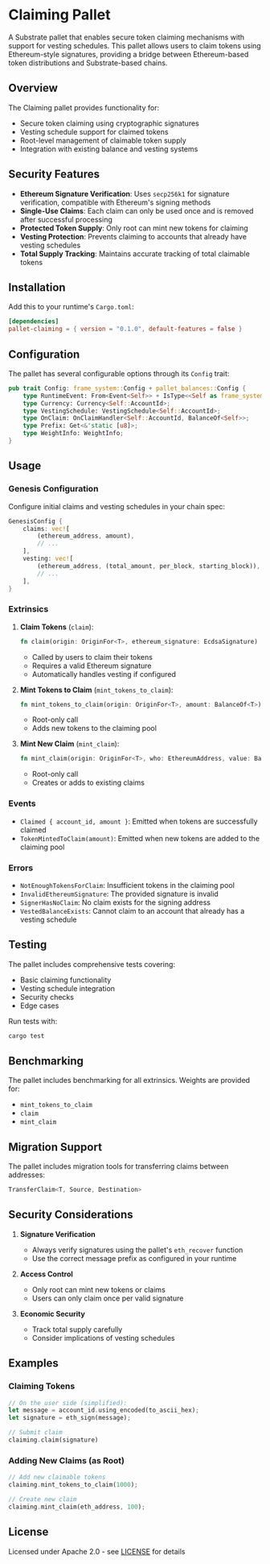 # Claiming Pallet

A Substrate pallet that enables secure token claiming mechanisms with support for vesting schedules. This pallet allows users to claim tokens using Ethereum-style signatures, providing a bridge between Ethereum-based token distributions and Substrate-based chains.

## Overview

The Claiming pallet provides functionality for:
- Secure token claiming using cryptographic signatures
- Vesting schedule support for claimed tokens
- Root-level management of claimable token supply
- Integration with existing balance and vesting systems

## Security Features

- **Ethereum Signature Verification**: Uses `secp256k1` for signature verification, compatible with Ethereum's signing methods
- **Single-Use Claims**: Each claim can only be used once and is removed after successful processing
- **Protected Token Supply**: Only root can mint new tokens for claiming
- **Vesting Protection**: Prevents claiming to accounts that already have vesting schedules
- **Total Supply Tracking**: Maintains accurate tracking of total claimable tokens

## Installation

Add this to your runtime's `Cargo.toml`:

```toml
[dependencies]
pallet-claiming = { version = "0.1.0", default-features = false }
```

## Configuration

The pallet has several configurable options through its `Config` trait:

```rust
pub trait Config: frame_system::Config + pallet_balances::Config {
    type RuntimeEvent: From<Event<Self>> + IsType<<Self as frame_system::Config>::RuntimeEvent>;
    type Currency: Currency<Self::AccountId>;
    type VestingSchedule: VestingSchedule<Self::AccountId>;
    type OnClaim: OnClaimHandler<Self::AccountId, BalanceOf<Self>>;
    type Prefix: Get<&'static [u8]>;
    type WeightInfo: WeightInfo;
}
```

## Usage

### Genesis Configuration

Configure initial claims and vesting schedules in your chain spec:

```rust
GenesisConfig {
    claims: vec![
        (ethereum_address, amount),
        // ...
    ],
    vesting: vec![
        (ethereum_address, (total_amount, per_block, starting_block)),
        // ...
    ],
}
```

### Extrinsics

1. **Claim Tokens** (`claim`):
   ```rust
   fn claim(origin: OriginFor<T>, ethereum_signature: EcdsaSignature) -> DispatchResult
   ```
    - Called by users to claim their tokens
    - Requires a valid Ethereum signature
    - Automatically handles vesting if configured

2. **Mint Tokens to Claim** (`mint_tokens_to_claim`):
   ```rust
   fn mint_tokens_to_claim(origin: OriginFor<T>, amount: BalanceOf<T>) -> DispatchResult
   ```
    - Root-only call
    - Adds new tokens to the claiming pool

3. **Mint New Claim** (`mint_claim`):
   ```rust
   fn mint_claim(origin: OriginFor<T>, who: EthereumAddress, value: BalanceOf<T>) -> DispatchResult
   ```
    - Root-only call
    - Creates or adds to existing claims

### Events

- `Claimed { account_id, amount }`: Emitted when tokens are successfully claimed
- `TokenMintedToClaim(amount)`: Emitted when new tokens are added to the claiming pool

### Errors

- `NotEnoughTokensForClaim`: Insufficient tokens in the claiming pool
- `InvalidEthereumSignature`: The provided signature is invalid
- `SignerHasNoClaim`: No claim exists for the signing address
- `VestedBalanceExists`: Cannot claim to an account that already has a vesting schedule

## Testing

The pallet includes comprehensive tests covering:
- Basic claiming functionality
- Vesting schedule integration
- Security checks
- Edge cases

Run tests with:
```bash
cargo test
```

## Benchmarking

The pallet includes benchmarking for all extrinsics. Weights are provided for:
- `mint_tokens_to_claim`
- `claim`
- `mint_claim`

## Migration Support

The pallet includes migration tools for transferring claims between addresses:

```rust
TransferClaim<T, Source, Destination>
```

## Security Considerations

1. **Signature Verification**
    - Always verify signatures using the pallet's `eth_recover` function
    - Use the correct message prefix as configured in your runtime

2. **Access Control**
    - Only root can mint new tokens or claims
    - Users can only claim once per valid signature

3. **Economic Security**
    - Track total supply carefully
    - Consider implications of vesting schedules

## Examples

### Claiming Tokens

```rust
// On the user side (simplified):
let message = account_id.using_encoded(to_ascii_hex);
let signature = eth_sign(message);

// Submit claim
claiming.claim(signature)
```

### Adding New Claims (as Root)

```rust
// Add new claimable tokens
claiming.mint_tokens_to_claim(1000);

// Create new claim
claiming.mint_claim(eth_address, 100);
```

## License

Licensed under Apache 2.0 - see [LICENSE](LICENSE) for details